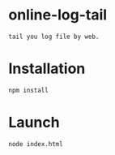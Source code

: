 # online-log-tail

    tail you log file by web.

# Installation

    npm install

# Launch

    node index.html
